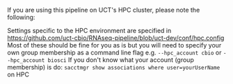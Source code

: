 If you are using this pipeline on UCT's HPC cluster, please note the following:

Settings specific to the HPC environment are specified in https://github.com/uct-cbio/RNAseq-pipeline/blob/uct-dev/conf/hpc.config
Most of these should be fine for you as is but you will need to specify your own group membership as a command line flag e.g. `--hpc_account cbio` or `--hpc_account biosci`
If you don't know what your account (group membership) is do:
`sacctmgr show associations where user=yourUserName` on HPC
